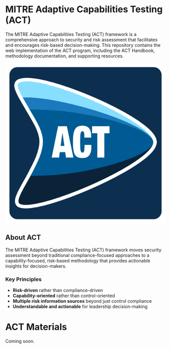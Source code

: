 # MITRE Adaptive Capabilities Testing (ACT)

The MITRE Adaptive Capabilities Testing (ACT) framework is a comprehensive approach to security and risk assessment that facilitates and encourages risk-based decision-making. This repository contains the web implementation of the ACT program, including the ACT Handbook, methodology documentation, and supporting resources.

![MITRE ACT](./public/images/ACT-Arrow-Square-600.png)

## About ACT

The MITRE Adaptive Capabilities Testing (ACT) framework moves security assessment beyond traditional compliance-focused approaches to a capability-focused, risk-based methodology that provides actionable insights for decision-makers.

### Key Principles

- **Risk-driven** rather than compliance-driven
- **Capability-oriented** rather than control-oriented
- **Multiple risk information sources** beyond just control compliance
- **Understandable and actionable** for leadership decision-making

# ACT Materials

Coming soon.

